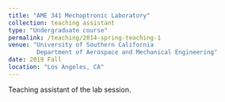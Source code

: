 ```yaml
---
title: "AME 341 Mechoptronic Laboratory"
collection: teaching assistant
type: "Undergraduate course"
permalink: /teaching/2014-spring-teaching-1
venue: "University of Southern California
        Department of Aerospace and Mechanical Engineering"
date: 2019 Fall
location: "Los Angeles, CA"
---
```


Teaching assistant of the lab session.
